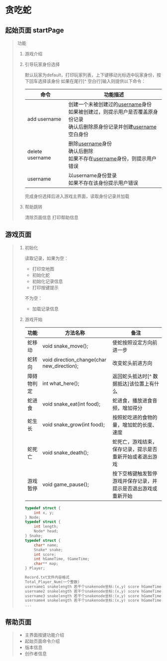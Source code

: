 # 贪吃蛇





## 起始页面 startPage

> 功能
>
> 1. 游戏介绍
>
> 2. 引导玩家身份选择
>
>    默认玩家为default，打印玩家列表，上下键移动光标选中玩家身份，按下回车选择该身份
>    如果在尾行[^ 空白行]输入则提供以下命令：
>
>    | 命令            | 功能描述                                                     |
>    | --------------- | ------------------------------------------------------------ |
>    | add username    | 创建一个未被创建过的<u>username</u>身份<br />如果被创建过，则提示用户是否覆盖原身份记录<br />确认后删除原身份记录并创建<u>username</u>空白身份 |
>    | delete username | 删除<u>username</u>身份<br />确认后删除<br />如果不存在<u>username</u>身份，则提示用户错误 |
>    | username        | 以username身份登录<br />如果不存在该身份提示用户错误         |
>
>    完成身份选择后进入游戏主界面，读取身份记录并加载
>
> 3. 帮助跳转
>
>    清除页面信息 打印帮助信息



## 游戏页面

> 1. 初始化
>
>    读取记录，如果为空：
>
>    - 打印空地图
>    - 初始化蛇
>    - 初始化记录信息
>    - 打印按键提示
>
>    不为空：
>
>    - 加载记录信息
>
> 2. 游戏开始
>
>    | 功能       | 方法名称                                   | 备注                                                         |
>    | ---------- | ------------------------------------------ | ------------------------------------------------------------ |
>    | 蛇移动     | void snake_move();                         | 使蛇按照设定方向前进一步                                     |
>    | 蛇转向     | void direction_change(char new_direction); | 改变蛇头前进方向                                             |
>    | 障碍物判定 | int what_here();                           | 返回蛇头抵达时[^ 数据抵达]该位置上有什么                     |
>    | 蛇进食     | void snake_eat(int food);                  | 蛇进食，播放进食音频，增加得分                               |
>    | 蛇生长     | void snake_grow(int food);                 | 按照蛇吃进的食物的量，增加蛇的长度、速度                     |
>    | 蛇死亡     | void snake_death();                        | 蛇死亡，游戏结束，保存记录，提示是否重新开始或者退出游戏     |
>    | 游戏暂停   | void game_pause();                         | 按下空格键触发暂停游戏并保存记录，并提示是否退出游戏或重新开始 |
>
>    ```C
>    typedef struct {
>        int x, y;
>    } Node;
>    typedef struct {
>        int length;
>        Node* head;
>    } Snake;
>    typedef struct {
>        char* name;
>        Snake* snake;
>        int score;
>        int hGameTime, tGameTime;
>        char** map;
>    } Player;
>    ```
>
>    ``` Record.txt
>    Record.txt文件内容格式
>    Total_Player_Num(一个整数)
>    username1 snakelength 若干个snakenode坐标:(x,y) score hGameTime tGameTime mapsize foodnum 若干个个food坐标:(x,y)
>    username2 snakelength 若干个snakenode坐标:(x,y) score hGameTime tGameTime mapsize foodnum 若干个个food坐标:(x,y)
>    username3 snakelength 若干个snakenode坐标:(x,y) score hGameTime tGameTime mapsize foodnum 若干个个food坐标:(x,y)
>    username4 snakelength 若干个snakenode坐标:(x,y) score hGameTime tGameTime mapsize foodnum 若干个个food坐标:(x,y)
>    ...
>    ```
>
>    



## 帮助页面

> - 主界面按键功能介绍
> - 起始页面命令介绍
> - 版本信息
> - 创作者信息